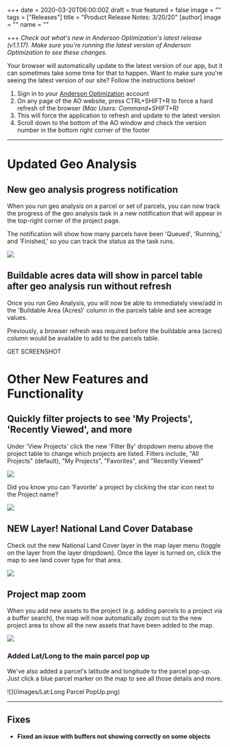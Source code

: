 +++
date = 2020-03-20T06:00:00Z
draft = true
featured = false
image = ""
tags = ["Releases"]
title = "Product Release Notes: 3/20/20"
[author]
image = ""
name = ""

+++
_Check out what's new in Anderson Optimization's latest release (v1.1.17). Make sure you're running the latest version of Anderson Optimization to see these changes._

Your browser will automatically update to the latest version of our app, but it can sometimes take some time for that to happen. Want to make sure you're seeing the latest version of our site? Follow the instructions below!

1. Sign in to your [Anderson Optimization](https://energy-opt.auth0.com/login?state=g6Fo2SBzNTN6Sm1hM2tnUk11cXpmUG9NNERkMHd4N1lObmlyeKN0aWTZIFdaVjNDdHFSR2lGSTV6Uk9DY3BTcmlUODFJQTlaMlIyo2NpZNkgdDVqOElEcG9scERBOHY5Vm1DQUd4dWpiakwwN29OWUg&client=t5j8IDpolpDA8v9VmCAGxujbjL07oNYH&protocol=oauth2&response_type=token%20id_token&redirect_uri=https%3A%2F%2Fandersonopt.com%2Fauth%2Fcallback&audience=https%3A%2F%2Fenergy-opt.auth0.com%2Fuserinfo&nonce=mSRK_Q3Uw7s\~HbtnLshx8fxuUX1l7H73&scope=openid%20profile%20email&auth0Client=eyJuYW1lIjoiYW5ndWxhci1hdXRoMCIsInZlcnNpb24iOiIzLjAuNCIsImVudiI6eyJhdXRoMC1qcyI6IjkuMTAuNCIsImF1dGgwLmpzIjoiOS4xMC40In19 "login") account
2. On any page of the AO website, press CTRL+SHIFT+R to force a hard refresh of the browser _(Mac Users: Command+SHIFT+R)_
3. This will force the application to refresh and update to the latest version
4. Scroll down to the bottom of the AO window and check the version number in the bottom right corner of the footer

***

# **Updated Geo Analysis**

## New geo analysis progress notification

When you run geo analysis on a parcel or set of parcels, you can now track the progress of the geo analysis task in a new notification that will appear in the top-right corner of the project page.

The notification will show how many parcels have been 'Queued', 'Running,' and 'Finished,' so you can track the status as the task runs.

![](/images/NewGeoAnalysisStatusNotification.png)

## Buildable acres data will show in parcel table after geo analysis run without refresh

Once you run Geo Analysis, you will now be able to immediately view/add in the 'Buildable Area (Acres)' column in the parcels table and see acreage values.

Previously, a browser refresh was required before the buildable area (acres) column would be available to add to the parcels table.

GET SCREENSHOT

# **Other New Features and Functionality**

## Quickly filter projects to see 'My Projects', 'Recently Viewed', and more

Under 'View Projects' click the new 'Filter By' dropdown menu above the project table to change which projects are listed. Filters include, "All Projects" (default), "My Projects", "Favorites", and "Recently Viewed"

![](/images/FilterByDropdown.png)

Did you know you can 'Favorite' a project by clicking the star icon next to the Project name?

![](/images/Favorite.png)

## NEW Layer! National Land Cover Database

Check out the new National Land Cover layer in the map layer menu (toggle on the layer from the layer dropdown). Once the layer is turned on, click the map to see land cover type for that area.

![](/images/NLCD.png)

## **Project map zoom**

When you add new assets to the project (e.g. adding parcels to a project via a buffer search), the map will now automatically zoom out to the new project area to show all the new assets that have been added to the map.

![](/images/ProjectZoom.png)

### **Added Lat/Long to the main parcel pop up**

We've also added a parcel's latitude and longitude to the parcel pop-up. Just click a blue parcel marker on the map to see all those details and more.

![](/images/Lat:Long Parcel PopUp.png)

***

## **Fixes**

* **Fixed an issue with buffers not showing correctly on some objects**